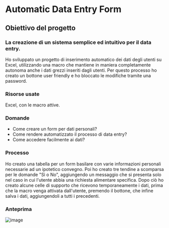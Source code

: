 # Automatic Data Entry Form
## Obiettivo del progetto
### La creazione di un sistema semplice ed intuitivo per il data entry.

Ho sviluppato un progetto di inserimento automatico dei dati degli utenti su Excel, utilizzando una macro che mantiene in maniera completamente autonoma anche i dati grezzi inseriti dagli utenti. Per questo processo ho creato un bottone user friendly e ho bloccato le modifiche tramite una password.

### Risorse usate
Excel, con le macro attive. 

### Domande
- Come creare un form per dati personali?
- Come rendere automatizzato il processo di data entry?
- Come accedere facilmente ai dati?

### Processo
Ho creato una tabella per un form basilare con varie informazioni personali necessarie ad un ipotetico convegno. Poi ho creato tre tendine a scomparsa per le domande "Sì o No", aggiungendo un messaggio che si presenta solo nel caso in cui l'utente abbia una richiesta alimentare specifica. Dopo ciò ho creato alcune celle di supporto che ricevono temporaneamente i dati, prima che la macro venga attivata dall'utente, premendo il bottone, che infine salva i dati, aggiungendoli a tutti i precedenti.

### Anteprima

![image](https://github.com/user-attachments/assets/9cb28d9b-ed6f-48ed-ab15-f70dade04bde)
